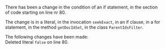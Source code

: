 There has been a change in the condition of an if statement, in the section of code starting on line nr 80.
  
The change is in a literal, in the invocation ```seekExact```, in an if clause, in a for statement, in the method ```getDocIdSet```, in the class ```ParentIdsFilter```.
  
The following changes have been made:  
Deleted literal ```false``` on line 80.  
